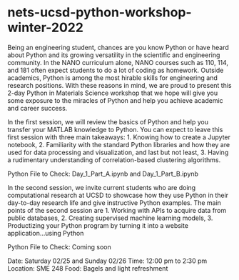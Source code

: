 # nets-ucsd-python-workshop-winter-2022

Being an engineering student, chances are you know Python or have heard about Python and its growing versatility in the scientific and engineering community. In the NANO curriculum alone, NANO courses such as 110, 114, and 181 often expect students to do a lot of coding as homework. Outside academics, Python is among the most hirable skills for engineering and research positions. With these reasons in mind, we are proud to present this 2-day Python in Materials Science workshop that we hope will give you some exposure to the miracles of Python and help you achieve academic and career success. 

In the first session, we will review the basics of Python and help you transfer your MATLAB knowledge to Python. You can expect to leave this first session with three main takeaways: 1. Knowing how to create a Jupyter notebook, 2. Familiarity with the standard Python libraries and how they are used for data processing and visualization, and last but not least, 3. Having a rudimentary understanding of correlation-based clustering algorithms.

Python File to Check: Day_1_Part_A.ipynb and Day_1_Part_B.ipynb

In the second session, we invite current students who are doing computational research at UCSD to showcase how they use Python in their day-to-day research life and give instructive Python examples. The main points of the second session are 1. Working with APIs to acquire data from public databases, 2. Creating supervised machine learning models, 3. Productizing your Python program by turning it into a website application...using Python

Python File to Check: Coming soon

Date: Saturday 02/25 and Sunday 02/26
Time: 12:00 pm to 2:30 pm
Location: SME 248
Food: Bagels and light refreshment
